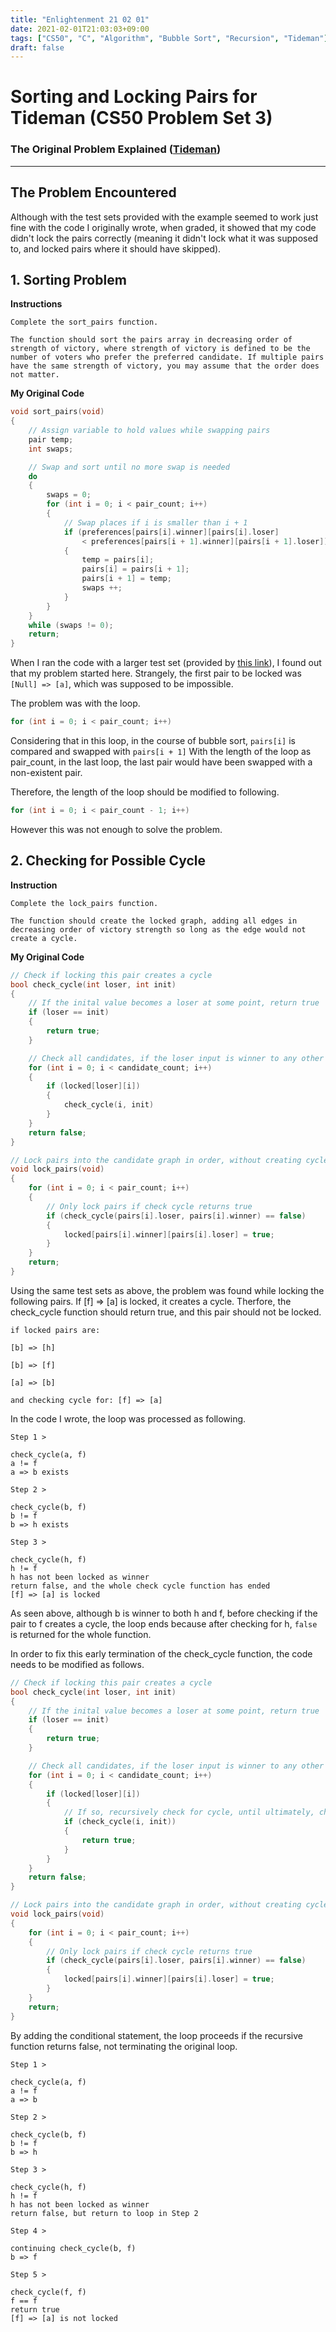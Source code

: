 ```yaml
---
title: "Enlightenment 21 02 01"
date: 2021-02-01T21:03:03+09:00
tags: ["CS50", "C", "Algorithm", "Bubble Sort", "Recursion", "Tideman"]
draft: false
---
```


# Sorting and Locking Pairs for Tideman (CS50 Problem Set 3)

### The Original Problem Explained ([Tideman](https://cs50.harvard.edu/x/2021/psets/3/tideman/))

----

## The Problem Encountered

Although with the test sets provided with the example seemed to work just fine with the code I originally wrote, when graded, it showed that my code didn't lock the pairs correctly (meaning it didn't lock what it was supposed to, and locked pairs where it should have skipped).

## 1. Sorting Problem

**Instructions**

    Complete the sort_pairs function.

    The function should sort the pairs array in decreasing order of strength of victory, where strength of victory is defined to be the number of voters who prefer the preferred candidate. If multiple pairs have the same strength of victory, you may assume that the order does not matter.

**My Original Code**

``` C
void sort_pairs(void)
{
    // Assign variable to hold values while swapping pairs
    pair temp;
    int swaps;

    // Swap and sort until no more swap is needed
    do
    {
        swaps = 0;
        for (int i = 0; i < pair_count; i++)
        {
            // Swap places if i is smaller than i + 1
            if (preferences[pairs[i].winner][pairs[i].loser] 
                < preferences[pairs[i + 1].winner][pairs[i + 1].loser])
            {
                temp = pairs[i];
                pairs[i] = pairs[i + 1];
                pairs[i + 1] = temp;
                swaps ++;
            }
        }
    }
    while (swaps != 0);
    return;
}
```

When I ran the code with a larger test set (provided by [this link](https://gist.github.com/nicknapoli82/2379634e87f24399ed1ed12c4c2e8c9a#file-tideman_test-txt)), I found out that my problem started here. Strangely, the first pair to be locked was `[Null] => [a]`, which was supposed to be impossible.

The problem was with the loop.
``` C
for (int i = 0; i < pair_count; i++)
```
Considering that in this loop, in the course of bubble sort, `pairs[i]` is compared and swapped with `pairs[i + 1]` With the length of the loop as pair_count, in the last loop, the last pair would have been swapped with a non-existent pair. 

Therefore, the length of the loop should be modified to following.

```C
for (int i = 0; i < pair_count - 1; i++)
```

However this was not enough to solve the problem.

## 2. Checking for Possible Cycle

**Instruction**

    Complete the lock_pairs function.

    The function should create the locked graph, adding all edges in decreasing order of victory strength so long as the edge would not create a cycle.

**My Original Code**

```C
// Check if locking this pair creates a cycle
bool check_cycle(int loser, int init)
{
    // If the inital value becomes a loser at some point, return true
    if (loser == init)
    {
        return true;
    }

    // Check all candidates, if the loser input is winner to any other candidate
    for (int i = 0; i < candidate_count; i++)
    {
        if (locked[loser][i])
        {
            check_cycle(i, init)
        }
    }
    return false;
}

// Lock pairs into the candidate graph in order, without creating cycles
void lock_pairs(void)
{
    for (int i = 0; i < pair_count; i++)
    {
        // Only lock pairs if check cycle returns true
        if (check_cycle(pairs[i].loser, pairs[i].winner) == false)
        {
            locked[pairs[i].winner][pairs[i].loser] = true;
        }
    }
    return;
}
```

Using the same test sets as above, the problem was found while locking the following pairs. If [f] => [a] is locked, it creates a cycle. Therfore, the check_cycle function should return true, and this pair should not be locked.

    if locked pairs are:

    [b] => [h]

    [b] => [f]

    [a] => [b]

    and checking cycle for: [f] => [a]

In the code I wrote, the loop was processed as following.

`Step 1 >` 

    check_cycle(a, f)
    a != f
    a => b exists

`Step 2 >`

    check_cycle(b, f)
    b != f
    b => h exists

`Step 3 >` 

    check_cycle(h, f)
    h != f
    h has not been locked as winner
    return false, and the whole check cycle function has ended
    [f] => [a] is locked

As seen above, although b is winner to both h and f, before checking if the pair to f creates a cycle, the loop ends because after checking for h, `false` is returned for the whole function.

In order to fix this early termination of the check_cycle function, the code needs to be modified as follows.

``` C
// Check if locking this pair creates a cycle
bool check_cycle(int loser, int init)
{
    // If the inital value becomes a loser at some point, return true
    if (loser == init)
    {
        return true;
    }

    // Check all candidates, if the loser input is winner to any other candidate
    for (int i = 0; i < candidate_count; i++)
    {
        if (locked[loser][i])
        {
            // If so, recursively check for cycle, until ultimately, check_cycle reaches true or false
            if (check_cycle(i, init))
            {
                return true;
            }
        }
    }
    return false;
}

// Lock pairs into the candidate graph in order, without creating cycles
void lock_pairs(void)
{
    for (int i = 0; i < pair_count; i++)
    {
        // Only lock pairs if check cycle returns true
        if (check_cycle(pairs[i].loser, pairs[i].winner) == false)
        {
            locked[pairs[i].winner][pairs[i].loser] = true;
        }
    }
    return;
}
```

By adding the conditional statement, the loop proceeds if the recursive function returns false, not terminating the original loop.

`Step 1 >` 

    check_cycle(a, f)
    a != f
    a => b

`Step 2 >`

    check_cycle(b, f)
    b != f
    b => h

`Step 3 >` 

    check_cycle(h, f)
    h != f
    h has not been locked as winner
    return false, but return to loop in Step 2

`Step 4 >` 

    continuing check_cycle(b, f)
    b => f

`Step 5 >` 

    check_cycle(f, f)
    f == f
    return true
    [f] => [a] is not locked